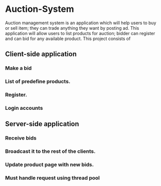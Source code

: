 # Auction-System
Auction management system is an application which will help users to buy or sell item; they can trade anything they want by posting ad. This application will allow users to list products for auction; bidder can register and can bid for any available product.
This project consists of
## Client-side application
### Make a bid
### List of predefine products.
### Register.
### Login accounts
## Server-side application
### Receive bids
### Broadcast it to the rest of the clients.
### Update product page with new bids.
### Must handle request using thread pool
 
